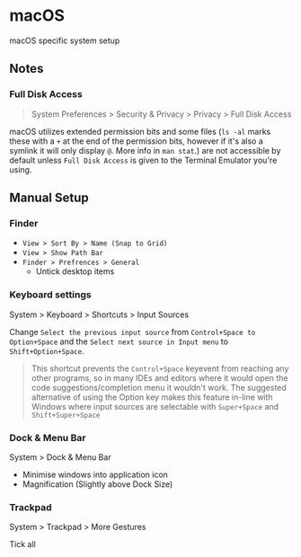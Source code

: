 # macOS

macOS specific system setup

## Notes

### Full Disk Access

> System Preferences > Security & Privacy > Privacy > Full Disk Access

macOS utilizes extended permission bits and some files (`ls -al` marks these
with a `+` at the end of the permission bits, however if it's also a symlink it
will only display `@`. More info in `man stat`.) are not accessible by default
unless `Full Disk Access` is given to the Terminal Emulator you're using.

## Manual Setup

### Finder

- `View > Sort By > Name (Snap to Grid)`
- `View > Show Path Bar`
- `Finder > Prefrences > General`
  - Untick desktop items

### Keyboard settings

System > Keyboard > Shortcuts > Input Sources

Change `Select the previous input source` from `Control+Space to Option+Space`
and the `Select next source in Input menu` to `Shift+Option+Space`.

> This shortcut prevents the `Control+Space` keyevent from reaching any other
> programs, so in many IDEs and editors where it would open the code
> suggestions/completion menu it wouldn't work.
> The suggested alternative of using the Option key makes this feature in-line
> with Windows where input sources are selectable with `Super+Space` and
> `Shift+Super+Space`

### Dock & Menu Bar

System > Dock & Menu Bar

- Minimise windows into application icon
- Magnification (Slightly above Dock Size)

### Trackpad

System > Trackpad > More Gestures

Tick all
